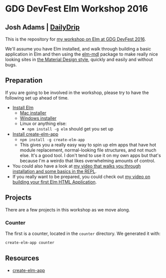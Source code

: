 # GDG DevFest Elm Workshop 2016
## Josh Adams | [DailyDrip](http://www.dailydrip.com)

This is the repository for [my workshop on Elm at GDG DevFest
2016](https://gdgcapitalregion.bitbucket.io/schedule/day1?sessionId=118).

We'll assume you have Elm installed, and walk through building a basic
application in Elm and then using the
[elm-mdl](https://debois.github.io/elm-mdl/) package to make really nice looking
sites in [the Material Design style](https://material.io/), quickly and easily
and without bugs.

## Preparation

If you are going to be involved in the workshop, please try to have the
following set up ahead of time.

- [Install Elm](https://guide.elm-lang.org/get_started.html#install)
  - [Mac installer](http://install.elm-lang.org/Elm-Platform-0.17.1.pkg)
  - [Windows installer](http://install.elm-lang.org/Elm-Platform-0.17.1.exe)
  - Linux or anything else:
    - `npm install -g elm` should get you set up
- [Install create-elm-app](https://github.com/halfzebra/create-elm-app)
  - `npm install -g create-elm-app`
  - This gives you a really easy way to spin up elm apps that have hot module
    replacement, normal-looking file structures, and not much else.  It's a good
    tool.  I don't tend to use it on my own apps but that's because I'm a weirdo
    that likes overwhelming amounts of control.
- You could also have a look at [my video that walks you through installation and
  some basics in the REPL](https://www.dailydrip.com/topics/elm/drips/introduction-and-installing).
- If you really want to be prepared, you could check out [my video on building
  your first Elm HTML Application](https://www.dailydrip.com/topics/elm/drips/our-first-html-application).

## Projects

There are a few projects in this workshop as we move along.

### Counter

The first is a counter, located in the `counter` directory.  We generated it
with:

```sh
create-elm-app counter
```

## Resources

- [create-elm-app](https://github.com/halfzebra/create-elm-app)
